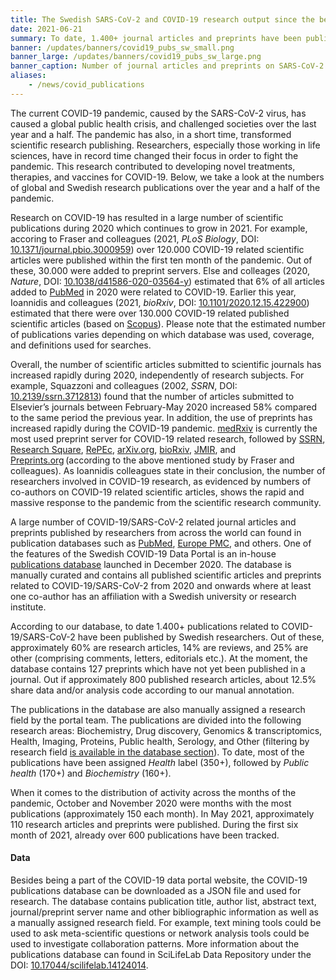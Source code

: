 ```yaml
---
title: The Swedish SARS-CoV-2 and COVID-19 research output since the beginning of the pandemic  # short
date: 2021-06-21
summary: To date, 1.400+ journal articles and preprints have been published by researchers affiliated to a Swedish university or research institute. The database of these publications is compiled by the Portal and is available for download.
banner: /updates/banners/covid19_pubs_sw_small.png
banner_large: /updates/banners/covid19_pubs_sw_large.png
banner_caption: Number of journal articles and preprints on SARS-CoV-2 and COVID-19 where at least one author has an affiliation with a Swedish university or research institute. Interactive plot is available below on this page [on this page](/projects/dashboard/).
aliases:
    - /news/covid_publications
---
```


The current COVID-19 pandemic, caused by the SARS-CoV-2 virus, has caused a global public health crisis, and challenged societies over the last year and a half. The pandemic has also, in a short time, transformed scientific research publishing. Researchers, especially those working in life sciences, have in record time changed their focus in order to fight the pandemic. This research contributed to developing novel treatments, therapies, and vaccines for COVID-19. Below, we take a look at the numbers of global and Swedish research publications over the year and a half of the pandemic.

Research on COVID-19 has resulted in a large number of scientific publications during 2020 which continues to grow in 2021. For example, accoring to Fraser and colleagues (2021, *PLoS Biology*, DOI: [10.1371/journal.pbio.3000959](https://doi.org/10.1371/journal.pbio.3000959)) over 120.000 COVID-19 related scientific articles were published within the first ten month of the pandemic. Out of these, 30.000 were added to preprint servers. Else and colleages (2020, *Nature*, DOI: [10.1038/d41586-020-03564-y](https://doi.org/10.1038/d41586-020-03564-y)) estimated that 6% of all articles added to [PubMed](https://pubmed.ncbi.nlm.nih.gov/) in 2020 were related to COVID-19. Earlier this year, Ioannidis and colleagues (2021, *bioRxiv*, DOI: [10.1101/2020.12.15.422900](https://www.biorxiv.org/content/10.1101/2020.12.15.422900v2)) estimated that there were over 130.000 COVID-19 related published scientific articles (based on [Scopus](https://www.scopus.com/home.uri)). Please note that the estimated number of publications varies depending on which database was used, coverage, and definitions used for searches.

Overall, the number of scientific articles submitted to scientific journals has increased rapidly during 2020, independently of research subjects. For example, Squazzoni and colleagues (2002, *SSRN*, DOI: [10.2139/ssrn.3712813](https://dx.doi.org/10.2139/ssrn.3712813)) found that the number of articles submitted to Elsevier’s journals between February-May 2020 increased 58% compared to the same period the previous year. In addition, the use of preprints has increased rapidly during the COVID-19 pandemic. [medRxiv](https://www.medrxiv.org/) is currently the most used preprint server for COVID-19 related research, followed by [SSRN](http://ssrn.com/), [Research Square](https://www.researchsquare.com/), [RePEc](http://repec.org/), [arXiv.org](https://arxiv.org/), [bioRxiv](https://www.biorxiv.org/), [JMIR](https://www.jmir.org/), and [Preprints.org](https://www.preprints.org/) (according to the above mentioned study by Fraser and colleagues). As Ioannidis colleagues state in their conclusion, the number of researchers involved in COVID-19 research, as evidenced by numbers of co-authors on COVID-19 related scientific articles, shows the rapid and massive response to the pandemic from the scientific research community.

A large number of COVID-19/SARS-CoV-2 related journal articles and preprints published by researchers from across the world can found in publication databases such as [PubMed](https://pubmed.ncbi.nlm.nih.gov/), [Europe PMC](https://europepmc.org/), and others. One of the features of the Swedish COVID-19 Data Portal is an in-house [publications database](/publications/) launched in December 2020. The database is manually curated and contains all published scientific articles and preprints related to COVID-19/SARS-CoV-2 from 2020 and onwards where at least one co-author has an affiliation with a Swedish university or research institute.

According to our database, to date 1.400+ publications related to COVID-19/SARS-CoV-2 have been published by Swedish researchers. Out of these, approximately 60% are research articles, 14% are reviews, and 25% are other (comprising comments, letters, editorials etc.). At the moment, the database contains 127 preprints which have not yet been published in a journal. Out if approximately 800 published research articles, about 12.5% share data and/or analysis code according to our manual annotation.

The publications in the database are also manually assigned a research field by the portal team. The publications are divided into the following research areas: Biochemistry, Drug discovery, Genomics & transcriptomics, Health, Imaging, Proteins, Public health, Serology, and Other (filtering by research field [is available in the database section](/publications/)). To date, most of the publications have been assigned *Health* label (350+), followed by *Public health* (170+) and *Biochemistry* (160+).

When it comes to the distribution of activity across the months of the pandemic, October and November 2020 were months with the most publications (approximately 150 each month). In May 2021, approximately 110 research articles and preprints were published. During the first six month of 2021, already over 600 publications have been tracked.

#### Data

Besides being a part of the COVID-19 data portal website, the COVID-19 publications database can be downloaded as a JSON file and used for research. The database contains publication title, author list, abstract text, journal/preprint server name and other bibliographic information as well as a manually assigned research field. For example, text mining tools could be used to ask meta-scientific questions or network analysis tools could be used to investigate collaboration patterns. More information about the publications database can found in SciLifeLab Data Repository under the DOI: [10.17044/scilifelab.14124014](https://doi.org/10.17044/scilifelab.14124014).
